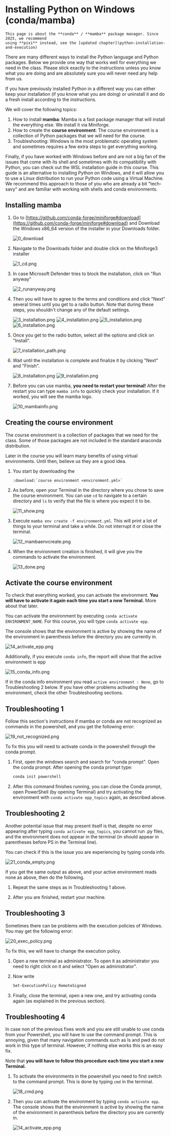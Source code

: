 # Installing Python on Windows (conda/mamba)

```{warning}
This page is about the **conda** / **mamba** package manager. Since 2025, we recommend
using **pixi** instead, see the [updated chapter](python-installation-and-execution)
```


There are many different ways to install the Python language and Python packages. Below
we provide one way that works well for everything we need in the class. Please stick
exactly to the instructions unless you know what you are doing and are absolutely sure
you will never need any help from us.

If you have previously installed Python in a different way you can either keep your
installation (if you know what you are doing) or uninstall it and do a fresh install
according to the instructions.

We will cover the following topics:

1. How to install **mamba**: Mamba is a fast package manager that will install the
   everything else. We install it via Miniforge.
1. How to create the **course environment**: The course environment is a collection of
   Python packages that we will need for the course.
1. Troubleshooting: Windows is the most problematic operating system and sometimes
   requires a few extra steps to get everything working.

Finally, if you have worked with Windows before and are not a big fan of the
issues that come with its shell and sometimes with its compatibility with Python, you can
check out the WSL installation guide in this course. This guide
is an alternative to installing Python on Windows, and it will allow you to use a Linux
distribution to run your Python code using a Virtual Machine. We recommend this approach
to those of you who are already a bit "tech-savy" and are familiar with working with
shells and conda environments.

## Installing mamba

1. Go to
   [https://github.com/conda-forge/miniforge#download](https://github.com/conda-forge/miniforge#download)
   and Download the Windows x86_64 version of the installer in your Downloads folder.

   ![0_download](0_download.png)

1. Navigate to the Downloads folder and double click on the Miniforge3 installer

   ![1_cd.png](1_cd.png)

1. In case Microsoft Defender tries to block the installation, click on "Run anyway"

   ![2_runanyway.png](2_runanyway.png)

1. Then you will have to agree to the terms and conditions and click "Next" several times
   until you get to a radio button. Note that during these steps, you shouldn't change any
   of the default settings.

   ![3_installation.png](3_installation.png) ![4_installation.png](4_installation.png)
   ![5_installation.png](5_installation.png) ![6_installation.png](6_installation.png)

1. Once you get to the radio button, select all the options and click on "Install".

   ![7_installation_path.png](7_installation_path.png)

1. Wait until the installation is complete and finalize it by clicking "Next" and "Finish".

   ![8_installation.png](8_installation.png) ![9_installation.png](9_installation.png)

1. Before you can use mamba, **you need to restart your terminal!** After the restart you
   can type `mamba info` to quickly check your installation. If it worked, you will see the
   mamba logo.

   ![10_mambainfo.png](10_mambainfo.png)

## Creating the course environment

The course environment is a collection of packages that we need for the class. Some of
those packages are not included in the standard anaconda distribution.

Later in the course you will learn many benefits of using virtual environments. Until
then, believe us they are a good idea.

1. You start by downloading the

   ```{eval-rst}
   :download:`course environment <environment.yml>`
   ```

1. As before, open your Terminal in the directory where you chose to save the course
   environment. You can use `cd` to navigate to a certain directory and `ls` to verify that
   the file is where you expect it to be.

   ![11_show.png](11_show.png)

1. Execute `mamba env create -f environment.yml`. This will print a lot of things to your
   terminal and take a while. Do not interrupt it or close the terminal.

   ![12_mambaenvcreate.png](12_mambaenvcreate.png)

1. When the environment creation is finished, it will give you the commands to activate the
   environment.

   ![13_done.png](13_done.png)

## Activate the course environment

To check that everything worked, you can activate the environment. **You will have to**
**activate it again each time you start a new Terminal.** More about that later.

You can activate the environment by executing `conda activate ENVIRONMENT_NAME`.
For this course, you will type `conda activate epp`.

The console shows that the environment is active by showing the name of the environment
in parenthesis before the directory you are currently in.

![14_activate_epp.png](14_activate_epp.png)

Additionally, if you execute `conda info`, the report will show that the active environment is epp

![15_conda_info.png](15_conda_info.png)

If in the conda info environment you read ```active environment : None```, go to
Troubleshooting 2 below. If you have other problems activating the environment, check
the other Troubleshooting sections.

## Troubleshooting 1

Follow this section's instructions if mamba or conda are not recognized as commands in the
 powershell, and you get the following error:

![19_not_recognized.png](19_not_recognized.png)

To fix this you will need to activate conda in the powershell through the conda prompt.

1. First, open the windows search and search for "conda prompt". Open the conda prompt.
   After opening the conda prompt type:
      ```bash
      conda init powershell
      ```

1. After this command finishes running, you can close the Conda prompt, open PowerShell
   (by opening Terminal) and try activating the environment with
   ```conda activate epp_topics``` again, as described above.

## Troubleshooting 2

Another potential issue that may present itself is that, despite no error appearing
after typing ```conda activate epp_topics```, you cannot run .py files, and the
environment does not appear in the terminal (in should appear in parentheses before
PS in the Terminal line).

You can check if this is the issue you are experiencing by typing conda info.

![21_conda_empty.png](21_conda_empty.png)

If you get the same output as above, and your active environment reads none as above,
then do the following.

1. Repeat the same steps as in Troubleshooting 1 above.

1. After you are finished, restart your machine.

## Troubleshooting 3

Sometimes there can be problems with the execution policies of Windows. You may get the
following error:

![20_exec_policy.png](20_exec_policy.png)

To fix this, we will have to change the execution policy.

1. Open a new terminal as administrator. To open it as administrator you need to right
click on it and select "Open as administrator".

1. Now write
   ```bash
   Set-ExecutionPolicy RemoteSigned
   ```

1. Finally, close the terminal, open a new one, and try activating conda again
(as explained in the previous section).

## Troubleshooting 4

In case non of the previous fixes work and you are still unable to use conda from your
Powershell, you will have to use the command prompt. This is annoying, given that many
navigation commands such as ls and pwd do not work in this type of terminal. However, if
nothing else works this is an easy fix.

Note that **you will have to follow this procedure each time you start a new Terminal.**

1. To activate the environments in the powershell you need to first switch to the command
   prompt. This is done by typing `cmd` in the terminal.

   ![18_cmd.png](18_cmd.png)

1. Then you can activate the environment by typing `conda activate epp`.
   The console shows that the environment is active by showing the name of the
   environment in parenthesis before the directory you are currently in.

   ![14_activate_epp.png](14_activate_epp.png)
